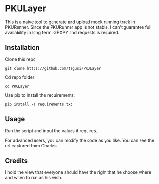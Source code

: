 # PKULayer

This is a naive tool to generate and upload mock running track in PKURunner. Since the PKURunner app is not stable, I can't guarantee full availability in long term. GPXPY and requests is required.

## Installation
Clone this repo:
```
git clone https://github.com/tegusi/PKULayer
```
Cd repo folder:
```
cd PKULayer
```
Use pip to install the requirements:
```
pip install -r requirements.txt
```
## Usage
Run the script and input the values it requires.

For advanced users, you can modify the code as you like. You can see the url captured from Charles.

## Credits
I hold the view that everyone should have the right that he choose where and when to run as his wish. 
